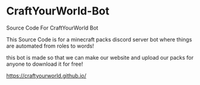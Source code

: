 # CraftYourWorld-Bot
Source Code For CraftYourWorld Bot

This Source Code is for a minecraft packs discord server bot where things are automated from roles to words!

this bot is made so that we can make our website and upload our packs for anyone to download it for free!

https://craftyourworld.github.io/
